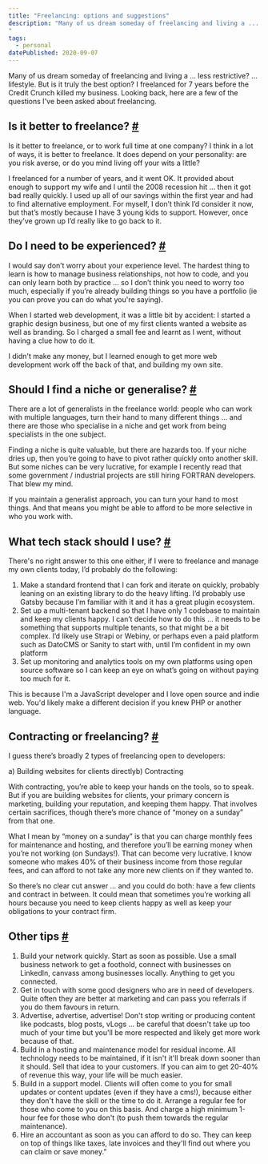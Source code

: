 ```yaml
---
title: "Freelancing: options and suggestions"
description: "Many of us dream someday of freelancing and living a ... less restrictive? ... lifestyle. But is it truly the best option? I freelanced for 7 years before the Credit Crunch killed my business. Looking back, here are a few of the questions I've been asked about freelancing.
"
tags: 
  - personal
datePublished: 2020-09-07
---
```

Many of us dream someday of freelancing and living a ... less restrictive? ... lifestyle. But is it truly the best option? I freelanced for 7 years before the Credit Crunch killed my business. Looking back, here are a few of the questions I've been asked about freelancing.

## Is it better to freelance? [#](https://deliciousreverie.co.uk/posts/freelancing-options-suggestions/#is-it-better-to-freelance)

Is it better to freelance, or to work full time at one company? I think in a lot of ways, it is better to freelance. It does depend on your personality: are you risk averse, or do you mind living off your wits a little?

I freelanced for a number of years, and it went OK. It provided about enough to support my wife and I until the 2008 recession hit … then it got bad really quickly. I used up all of our savings within the first year and had to find alternative employment. For myself, I don’t think I’d consider it now, but that’s mostly because I have 3 young kids to support. However, once they’ve grown up I’d really like to go back to it.

## Do I need to be experienced? [#](https://deliciousreverie.co.uk/posts/freelancing-options-suggestions/#do-i-need-to-be-experienced)

I would say don’t worry about your experience level. The hardest thing to learn is how to manage business relationships, not how to code, and you can only learn both by practice … so I don’t think you need to worry too much, especially if you’re already building things so you have a portfolio (ie you can prove you can do what you're saying).

When I started web development, it was a little bit by accident: I started a graphic design business, but one of my first clients wanted a website as well as branding. So I charged a small fee and learnt as I went, without having a clue how to do it.

I didn't make any money, but I learned enough to get more web development work off the back of that, and building my own site.

## Should I find a niche or generalise? [#](https://deliciousreverie.co.uk/posts/freelancing-options-suggestions/#should-i-find-a-niche-or-generalise)

There are a lot of generalists in the freelance world: people who can work with multiple languages, turn their hand to many different things ... and there are those who specialise in a niche and get work from being specialists in the one subject.

Finding a niche is quite valuable, but there are hazards too. If your niche dries up, then you’re going to have to pivot rather quickly onto another skill. But some niches can be very lucrative, for example I recently read that some government / industrial projects are still hiring FORTRAN developers. That blew my mind.

If you maintain a generalist approach, you can turn your hand to most things. And that means you might be able to afford to be more selective in who you work with.

## What tech stack should I use? [#](https://deliciousreverie.co.uk/posts/freelancing-options-suggestions/#what-tech-stack-should-i-use)

There's no right answer to this one either, if I were to freelance and manage my own clients today, I’d probably do the following:

1.  Make a standard frontend that I can fork and iterate on quickly, probably leaning on an existing library to do the heavy lifting. I’d probably use Gatsby because I’m familiar with it and it has a great plugin ecosystem.
2.  Set up a multi-tenant backend so that I have only 1 codebase to maintain and keep my clients happy. I can’t decide how to do this ... it needs to be something that supports multiple tenants, so that might be a bit complex. I’d likely use Strapi or Webiny, or perhaps even a paid platform such as DatoCMS or Sanity to start with, until I’m confident in my own platform
3.  Set up monitoring and analytics tools on my own platforms using open source software so I can keep an eye on what’s going on without paying too much for it.

This is because I'm a JavaScript developer and I love open source and indie web. You'd likely make a different decision if you knew PHP or another language.

## Contracting or freelancing? [#](https://deliciousreverie.co.uk/posts/freelancing-options-suggestions/#contracting-or-freelancing)

I guess there’s broadly 2 types of freelancing open to developers:

a) Building websites for clients directlyb) Contracting

With contracting, you’re able to keep your hands on the tools, so to speak. But if you are building websites for clients, your primary concern is marketing, building your reputation, and keeping them happy. That involves certain sacrifices, though there’s more chance of “money on a sunday” from that one.

What I mean by “money on a sunday” is that you can charge monthly fees for maintenance and hosting, and therefore you’ll be earning money when you’re not working (on Sundays!). That can become very lucrative. I know someone who makes 40% of their business income from those regular fees, and can afford to not take any more new clients on if they wanted to.

So there’s no clear cut answer … and you could do both: have a few clients and contract in between. It could mean that sometimes you’re working all hours because you need to keep clients happy as well as keep your obligations to your contract firm.

## Other tips [#](https://deliciousreverie.co.uk/posts/freelancing-options-suggestions/#other-tips)

1.  Build your network quickly. Start as soon as possible. Use a small business network to get a foothold, connect with businesses on LinkedIn, canvass among businesses locally. Anything to get you connected.
2.  Get in touch with some good designers who are in need of developers. Quite often they are better at marketing and can pass you referrals if you do them favours in return.
3.  Advertise, advertise, advertise! Don't stop writing or producing content like podcasts, blog posts, vLogs ... be careful that doesn't take up too much of your time but you'll be more respected and likely get more work because of that.
4.  Build in a hosting and maintenance model for residual income. All technology needs to be maintained, if it isn't it'll break down sooner than it should. Sell that idea to your customers. If you can aim to get 20-40% of revenue this way, your life will be much easier.
5.  Build in a support model. Clients will often come to you for small updates or content updates (even if they have a cms!), because either they don't have the skill or the time to do it. Arrange a regular fee for those who come to you on this basis. And charge a high minimum 1-hour fee for those who don't (to push them towards the regular maintenance).
6.  Hire an accountant as soon as you can afford to do so. They can keep on top of things like taxes, late invoices and they'll find out where you can claim or save money."